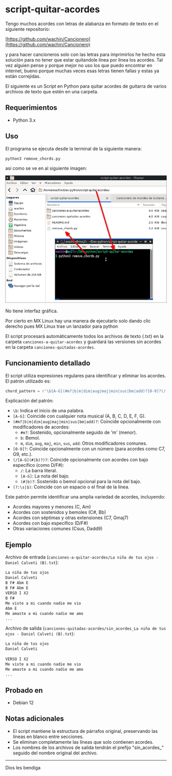 
# script-quitar-acordes
Tengo muchos acordes con letras de alabanza en formato de texto en el siguiente repositorio:

[https://github.com/wachin/Cancionero](https://github.com/wachin/Cancionero)

y para hacer cancioneros solo con las letras para imprimirlos he hecho esta solución para no tener que estar quitandole linea por linea los acordes. Tal vez alguien pense y porque mejor no uso los que puedo encontrar en internet, bueno porque muchas veces esas letras tienen fallas y estas ya están correjidas.

El siguiente es un Script en Python para quitar acordes de guitarra de varios archivos de texto que estén en una carpeta.

## Requerimientos

- Python 3.x

## Uso

El programa se ejecuta desde la terminal de la siguiente manera:

```
python3 remove_chords.py
```

así como se ve en al siguiente imagen:

![](vx_images/11653823289001.png)

No tiene interfaz gráfica.

Por cierto en MX Linux hay una manera de ejecutarlo solo dando clic derecho pues MX Linux trae un lanzador para python

 El script procesará automáticamente todos los archivos de texto (.txt) en la carpeta `canciones-a-quitar-acordes` y guardará las versiones sin acordes en la carpeta `canciones-quitadas-acordes`.

## Funcionamiento detallado

El script utiliza expresiones regulares para identificar y eliminar los acordes. El patrón utilizado es:

```python
chord_pattern = r'\b[A-G](#m?|b|m|dim|aug|maj|min|sus|bm|add)?[0-9]?(/[A-G](#|b)?)?(?:\s|$)'
```

Explicación del patrón:

- `\b`: Indica el inicio de una palabra.
- `[A-G]`: Coincide con cualquier nota musical (A, B, C, D, E, F, G).
- `(#m?|b|m|dim|aug|maj|min|sus|bm|add)?`: Coincide opcionalmente con modificadores de acordes:
  - `#m?`: Sostenido, opcionalmente seguido de 'm' (menor).
  - `b`: Bemol.
  - `m`, `dim`, `aug`, `maj`, `min`, `sus`, `add`: Otros modificadores comunes.
- `[0-9]?`: Coincide opcionalmente con un número (para acordes como C7, G9, etc.).
- `(/[A-G](#|b)?)?`: Coincide opcionalmente con acordes con bajo específico (como D/F#):
  - `/`: La barra literal.
  - `[A-G]`: La nota del bajo.
  - `(#|b)?`: Sostenido o bemol opcional para la nota del bajo.
- `(?:\s|$)`: Coincide con un espacio o el final de la línea.

Este patrón permite identificar una amplia variedad de acordes, incluyendo:
- Acordes mayores y menores (C, Am)
- Acordes con sostenidos y bemoles (C#, Bb)
- Acordes con séptimas y otras extensiones (C7, Gmaj7)
- Acordes con bajo específico (D/F#)
- Otras variaciones comunes (Csus, Dadd9)

## Ejemplo

Archivo de entrada (`canciones-a-quitar-acordes/La niña de tus ojos - Daniel Calveti (B).txt`):

```
La niña de tus ojos
Daniel Calveti
B F# Abm E
B F# Abm E
VERSO I X2
B F#
Me viste a mi cuando nadie me vio
Abm E
Me amaste a mi cuando nadie me amo
...
```

Archivo de salida (`canciones-quitadas-acordes/sin_acordes_La niña de tus ojos - Daniel Calveti (B).txt`):

```
La niña de tus ojos
Daniel Calveti

VERSO I X2
Me viste a mi cuando nadie me vio
Me amaste a mi cuando nadie me amo
...
```

## Probado en

- Debian 12

## Notas adicionales

- El script mantiene la estructura de párrafos original, preservando las líneas en blanco entre secciones.
- Se eliminan completamente las líneas que solo contienen acordes.
- Los nombres de los archivos de salida tendrán el prefijo "sin_acordes_" seguido del nombre original del archivo.

---
Dios les bendiga
